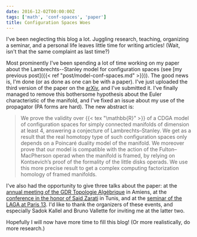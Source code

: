 ```yaml
---
date: 2016-12-02T00:00:00Z
tags: ['math', 'conf-spaces', 'paper']
title: Configuration Spaces Woes
---
```


I've been neglecting this blog a lot. Juggling research, teaching, organizing a seminar, and a personal life leaves little time for writing articles! (Wait, isn't that the same complaint as last time?)

Most prominently I've been spending a lot of time working on my paper about the Lambrechts--Stanley model for configuration spaces (see [my previous post]({{< ref "post/model-conf-spaces.md" >}})). The good news is, I'm done (or as done as one can be with a paper). I've just uploaded the third version of the paper on the [arXiv](https://arxiv.org/abs/1608.08054), and I've submitted it. I've finally managed to remove this bothersome hypothesis about the Euler characteristic of the manifold, and I've fixed an issue about my use of the propagator (PA forms are hard).<!--more--> The new abstract is:

> We prove the validity over {{< tex "\mathbb{R}" >}} of a CDGA model of configuration spaces for simply connected manifolds of dimension at least 4, answering a conjecture of Lambrechts–Stanley. We get as a result that the real homotopy type of such configuration spaces only depends on a Poincaré duality model of the manifold. We moreover prove that our model is compatible with the action of the Fulton–MacPherson operad when the manifold is framed, by relying on Kontsevich’s proof of the formality of the little disks operads. We use this more precise result to get a complex computing factorization homology of framed manifolds.

I've also had the opportunity to give three talks about the paper: at the [annual meeting of the GDR Topologie Algébrique](https://indico.math.cnrs.fr/event/1297/) in Amiens, at the [conference in the honor of Said Zarati](http://www.mims.tn/events/details/74) in Tunis, and at the [seminar of the LAGA at Paris 13](https://www.math.univ-paris13.fr/laga/index.php/fr/ta/seminaires). I'd like to thank the organizers of these events, and especially Sadok Kallel and Bruno Vallette for inviting me at the latter two.

Hopefully I will now have more time to fill this blog! (Or more realistically, do more research.)
